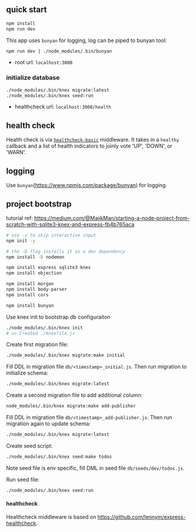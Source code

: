 

## quick start

```sh
npm install
npm run dev
```

This app uses `bunyan` for logging, log can be piped to
bunyan tool:

```sh
npm run dev | ./node_modules/.bin/bunyan
```



- root url: `localhost:3000`

### initialize database

```sh
./node_modules/.bin/knex migrate:latest
./node_modules/.bin/knex seed:run
```


- healthcheck url: `localhost:3000/health`


## health check

Health check is via [`healthcheck-basic`](./healthcheck-basic.js) middleware.
It takes in a `healthy` callback and a list of health indicators to joinly vote
'UP', 'DOWN', or 'WARN'.


## logging

Use `bunyan`(https://www.npmjs.com/package/bunyan) for logging.


## project bootstrap

tutorial ref: 
https://medium.com/@MajikMan/starting-a-node-project-from-scratch-with-sqlite3-knex-and-express-fb4b765aca


```sh
# use -y to skip interactive input
npm init -y
```

```sh
# the -D flag installs it as a dev dependency
npm install -D nodemon 
```

```sh
npm install express sqlite3 knex
npm install objection

npm install morgan
npm install body-parser
npm install cors

npm install bunyan
```

Use knex init to bootstrap db configuraiton
```sh
./node_modules/.bin/knex init
# => Created ./knexfile.js
```

Create first migration file:
```sh
./node_modules/.bin/knex migrate:make initial
```

Fill DDL in migration file `db/<timestamp>_initial.js`.
Then run migration to initialize schema:
```sh
./node_modules/.bin/knex migrate:latest 
```

Create a second migration file to add additional column:
```sh
node_modules/.bin/knex migrate:make add-publisher
```

Fill DDL in migration file `db/<timestamp>_add-publisher.js`.
Then run migration again to update schema:
```sh
./node_modules/.bin/knex migrate:latest 
```

Create seed script:
```sh
./node_modules/.bin/knex seed:make todos
```
Note seed file is env specific, fill DML in seed file `db/seeds/dev/todos.js`.

Run seed file:
```sh
./node_modules/.bin/knex seed:run
```





#### healthcheck

Healthcheck middleware is based on https://github.com/lennym/express-healthcheck.
